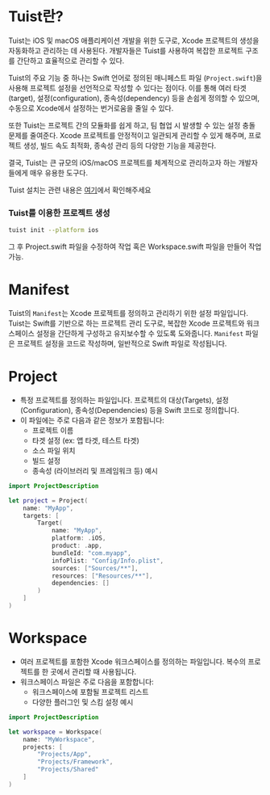 # Tuist란?

Tuist는 iOS 및 macOS 애플리케이션 개발을 위한 도구로, Xcode 프로젝트의 생성을 자동화하고 관리하는 데 사용된다. 개발자들은 Tuist를 사용하여 복잡한 프로젝트 구조를 간단하고 효율적으로 관리할 수 있다.

Tuist의 주요 기능 중 하나는 Swift 언어로 정의된 매니페스트 파일 (`Project.swift`)을 사용해 프로젝트 설정을 선언적으로 작성할 수 있다는 점이다. 이를 통해 여러 타겟(target), 설정(configuration), 종속성(dependency) 등을 손쉽게 정의할 수 있으며, 수동으로 Xcode에서 설정하는 번거로움을 줄일 수 있다.

또한 Tuist는 프로젝트 간의 모듈화를 쉽게 하고, 팀 협업 시 발생할 수 있는 설정 충돌 문제를 줄여준다. Xcode 프로젝트를 안정적이고 일관되게 관리할 수 있게 해주며, 프로젝트 생성, 빌드 속도 최적화, 종속성 관리 등의 다양한 기능을 제공한다.

결국, Tuist는 큰 규모의 iOS/macOS 프로젝트를 체계적으로 관리하고자 하는 개발자들에게 매우 유용한 도구다.

Tuist 설치는 관련 내용은 [여기](https://docs.tuist.dev/en/guides/quick-start/install-tuist)에서 확인해주세요

### Tuist를 이용한 프로젝트 생성
```bash
tuist init --platform ios
```

그 후 Project.swift 파일을 수정하여 작업 혹은 Workspace.swift 파일을 만들어 작업 가능.
# Manifest

Tuist의 `Manifest`는 Xcode 프로젝트를 정의하고 관리하기 위한 설정 파일입니다. Tuist는 Swift를 기반으로 하는 프로젝트 관리 도구로, 복잡한 Xcode 프로젝트와 워크스페이스 설정을 간단하게 구성하고 유지보수할 수 있도록 도와줍니다. `Manifest` 파일은 프로젝트 설정을 코드로 작성하며, 일반적으로 Swift 파일로 작성됩니다.
# Project

- 특정 프로젝트를 정의하는 파일입니다. 프로젝트의 대상(Targets), 설정(Configuration), 종속성(Dependencies) 등을 Swift 코드로 정의합니다.
- 이 파일에는 주로 다음과 같은 정보가 포함됩니다:
    - 프로젝트 이름
    - 타겟 설정 (ex: 앱 타겟, 테스트 타겟)
    - 소스 파일 위치
    - 빌드 설정
    - 종속성 (라이브러리 및 프레임워크 등)
예시
```swift
import ProjectDescription

let project = Project(
    name: "MyApp",
    targets: [
        Target(
            name: "MyApp",
            platform: .iOS,
            product: .app,
            bundleId: "com.myapp",
            infoPlist: "Config/Info.plist",
            sources: ["Sources/**"],
            resources: ["Resources/**"],
            dependencies: []
        )
    ]
)
```
# Workspace

- 여러 프로젝트를 포함한 Xcode 워크스페이스를 정의하는 파일입니다. 복수의 프로젝트를 한 곳에서 관리할 때 사용됩니다.
- 워크스페이스 파일은 주로 다음을 포함합니다:
    - 워크스페이스에 포함될 프로젝트 리스트
    - 다양한 플러그인 및 스킴 설정
예시
```swift
import ProjectDescription

let workspace = Workspace(
    name: "MyWorkspace",
    projects: [
        "Projects/App",
        "Projects/Framework",
        "Projects/Shared"
    ]
)
```

